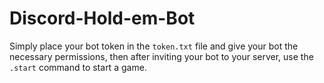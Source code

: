 # Discord-Hold-em-Bot
Simply place your bot token in the `token.txt` file and give your bot the necessary permissions, then after inviting your bot to your server, use the `.start` command to start a game.

